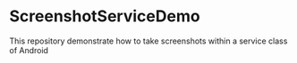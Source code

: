 # ScreenshotServiceDemo
This repository demonstrate how to take screenshots within a service class of Android
